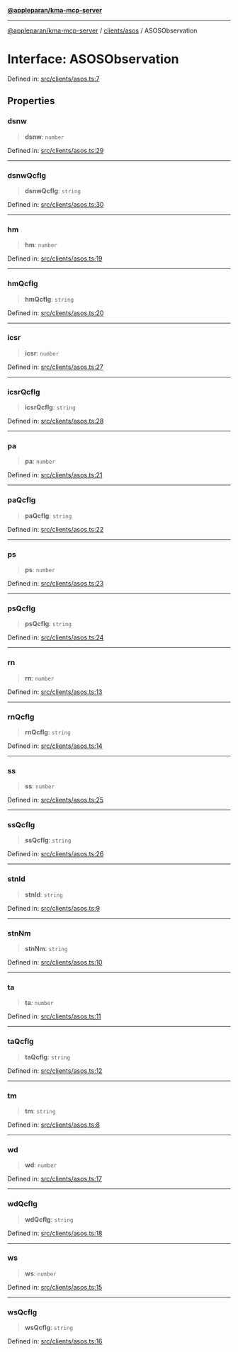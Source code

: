 [**@appleparan/kma-mcp-server**](../../../README.md)

***

[@appleparan/kma-mcp-server](../../../README.md) / [clients/asos](../README.md) / ASOSObservation

# Interface: ASOSObservation

Defined in: [src/clients/asos.ts:7](https://github.com/appleparan/kma-mcp/blob/d76825d83b398a574a6e9215caa9b03d62b638c4/typescript/src/clients/asos.ts#L7)

## Properties

### dsnw

> **dsnw**: `number`

Defined in: [src/clients/asos.ts:29](https://github.com/appleparan/kma-mcp/blob/d76825d83b398a574a6e9215caa9b03d62b638c4/typescript/src/clients/asos.ts#L29)

***

### dsnwQcflg

> **dsnwQcflg**: `string`

Defined in: [src/clients/asos.ts:30](https://github.com/appleparan/kma-mcp/blob/d76825d83b398a574a6e9215caa9b03d62b638c4/typescript/src/clients/asos.ts#L30)

***

### hm

> **hm**: `number`

Defined in: [src/clients/asos.ts:19](https://github.com/appleparan/kma-mcp/blob/d76825d83b398a574a6e9215caa9b03d62b638c4/typescript/src/clients/asos.ts#L19)

***

### hmQcflg

> **hmQcflg**: `string`

Defined in: [src/clients/asos.ts:20](https://github.com/appleparan/kma-mcp/blob/d76825d83b398a574a6e9215caa9b03d62b638c4/typescript/src/clients/asos.ts#L20)

***

### icsr

> **icsr**: `number`

Defined in: [src/clients/asos.ts:27](https://github.com/appleparan/kma-mcp/blob/d76825d83b398a574a6e9215caa9b03d62b638c4/typescript/src/clients/asos.ts#L27)

***

### icsrQcflg

> **icsrQcflg**: `string`

Defined in: [src/clients/asos.ts:28](https://github.com/appleparan/kma-mcp/blob/d76825d83b398a574a6e9215caa9b03d62b638c4/typescript/src/clients/asos.ts#L28)

***

### pa

> **pa**: `number`

Defined in: [src/clients/asos.ts:21](https://github.com/appleparan/kma-mcp/blob/d76825d83b398a574a6e9215caa9b03d62b638c4/typescript/src/clients/asos.ts#L21)

***

### paQcflg

> **paQcflg**: `string`

Defined in: [src/clients/asos.ts:22](https://github.com/appleparan/kma-mcp/blob/d76825d83b398a574a6e9215caa9b03d62b638c4/typescript/src/clients/asos.ts#L22)

***

### ps

> **ps**: `number`

Defined in: [src/clients/asos.ts:23](https://github.com/appleparan/kma-mcp/blob/d76825d83b398a574a6e9215caa9b03d62b638c4/typescript/src/clients/asos.ts#L23)

***

### psQcflg

> **psQcflg**: `string`

Defined in: [src/clients/asos.ts:24](https://github.com/appleparan/kma-mcp/blob/d76825d83b398a574a6e9215caa9b03d62b638c4/typescript/src/clients/asos.ts#L24)

***

### rn

> **rn**: `number`

Defined in: [src/clients/asos.ts:13](https://github.com/appleparan/kma-mcp/blob/d76825d83b398a574a6e9215caa9b03d62b638c4/typescript/src/clients/asos.ts#L13)

***

### rnQcflg

> **rnQcflg**: `string`

Defined in: [src/clients/asos.ts:14](https://github.com/appleparan/kma-mcp/blob/d76825d83b398a574a6e9215caa9b03d62b638c4/typescript/src/clients/asos.ts#L14)

***

### ss

> **ss**: `number`

Defined in: [src/clients/asos.ts:25](https://github.com/appleparan/kma-mcp/blob/d76825d83b398a574a6e9215caa9b03d62b638c4/typescript/src/clients/asos.ts#L25)

***

### ssQcflg

> **ssQcflg**: `string`

Defined in: [src/clients/asos.ts:26](https://github.com/appleparan/kma-mcp/blob/d76825d83b398a574a6e9215caa9b03d62b638c4/typescript/src/clients/asos.ts#L26)

***

### stnId

> **stnId**: `string`

Defined in: [src/clients/asos.ts:9](https://github.com/appleparan/kma-mcp/blob/d76825d83b398a574a6e9215caa9b03d62b638c4/typescript/src/clients/asos.ts#L9)

***

### stnNm

> **stnNm**: `string`

Defined in: [src/clients/asos.ts:10](https://github.com/appleparan/kma-mcp/blob/d76825d83b398a574a6e9215caa9b03d62b638c4/typescript/src/clients/asos.ts#L10)

***

### ta

> **ta**: `number`

Defined in: [src/clients/asos.ts:11](https://github.com/appleparan/kma-mcp/blob/d76825d83b398a574a6e9215caa9b03d62b638c4/typescript/src/clients/asos.ts#L11)

***

### taQcflg

> **taQcflg**: `string`

Defined in: [src/clients/asos.ts:12](https://github.com/appleparan/kma-mcp/blob/d76825d83b398a574a6e9215caa9b03d62b638c4/typescript/src/clients/asos.ts#L12)

***

### tm

> **tm**: `string`

Defined in: [src/clients/asos.ts:8](https://github.com/appleparan/kma-mcp/blob/d76825d83b398a574a6e9215caa9b03d62b638c4/typescript/src/clients/asos.ts#L8)

***

### wd

> **wd**: `number`

Defined in: [src/clients/asos.ts:17](https://github.com/appleparan/kma-mcp/blob/d76825d83b398a574a6e9215caa9b03d62b638c4/typescript/src/clients/asos.ts#L17)

***

### wdQcflg

> **wdQcflg**: `string`

Defined in: [src/clients/asos.ts:18](https://github.com/appleparan/kma-mcp/blob/d76825d83b398a574a6e9215caa9b03d62b638c4/typescript/src/clients/asos.ts#L18)

***

### ws

> **ws**: `number`

Defined in: [src/clients/asos.ts:15](https://github.com/appleparan/kma-mcp/blob/d76825d83b398a574a6e9215caa9b03d62b638c4/typescript/src/clients/asos.ts#L15)

***

### wsQcflg

> **wsQcflg**: `string`

Defined in: [src/clients/asos.ts:16](https://github.com/appleparan/kma-mcp/blob/d76825d83b398a574a6e9215caa9b03d62b638c4/typescript/src/clients/asos.ts#L16)
